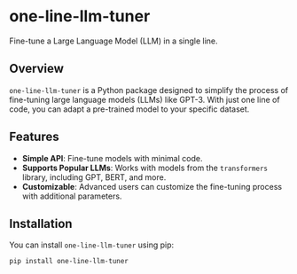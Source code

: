 # one-line-llm-tuner

Fine-tune a Large Language Model (LLM) in a single line.

## Overview

`one-line-llm-tuner` is a Python package designed to simplify the process of fine-tuning large language models (LLMs) like GPT-3. With just one line of code, you can adapt a pre-trained model to your specific dataset.

## Features

- **Simple API**: Fine-tune models with minimal code.
- **Supports Popular LLMs**: Works with models from the `transformers` library, including GPT, BERT, and more.
- **Customizable**: Advanced users can customize the fine-tuning process with additional parameters.

## Installation

You can install `one-line-llm-tuner` using pip:

```bash
pip install one-line-llm-tuner
```
